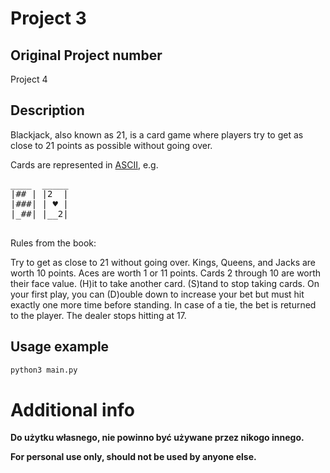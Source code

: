 # Project 3

## Original Project number

Project 4

## Description

Blackjack, also known as 21, is a card game where players try to get as close to
21 points as possible without going over.

Cards are represented in [ASCII](https://en.wikipedia.org/wiki/ASCII), e.g.

<pre>
____  _____
|## | |2  |
|###| | ♥ |
|_##| |__2|

</pre>

Rules from the book:

Try to get as close to 21 without going over.
Kings, Queens, and Jacks are worth 10 points.
Aces are worth 1 or 11 points.
Cards 2 through 10 are worth their face value.
(H)it to take another card.
(S)tand to stop taking cards.
On your first play, you can (D)ouble down to increase your bet
but must hit exactly one more time before standing.
In case of a tie, the bet is returned to the player.
The dealer stops hitting at 17.

## Usage example

``` bash
python3 main.py
```

# Additional info

**Do użytku własnego, nie powinno być używane przez nikogo innego.**

**For personal use only, should not be used by anyone else.**
